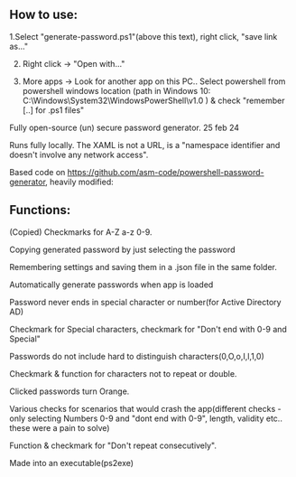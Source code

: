 ## How to use:

1.Select "generate-password.ps1"(above this text), right click, "save link as..."

2. Right click -> "Open with..."

3. More apps -> Look for another app on this PC.. Select powershell from powershell windows location (path in Windows 10: C:\Windows\System32\WindowsPowerShell\v1.0 ) & check "remember [..] for .ps1 files"


Fully open-source (un) secure password generator. 25 feb 24

Runs fully locally. The XAML is not a URL, is a "namespace identifier and doesn't involve any network access". 

Based code on https://github.com/asm-code/powershell-password-generator, heavily modified:

## Functions:

(Copied) Checkmarks for A-Z a-z 0-9.

Copying generated password by just selecting the password

Remembering settings and saving them in a .json file in the same folder.

Automatically generate passwords when app is loaded

Password never ends in special character or number(for Active Directory AD)

Checkmark for Special characters, checkmark for "Don't end with 0-9 and Special"

Passwords do not include hard to distinguish characters(0,O,o,I,l,1,0)

Checkmark & function for characters not to repeat or double.

Clicked passwords turn Orange. 

Various checks for scenarios that would crash the app(different checks - only selecting Numbers 0-9 and "dont end with 0-9", length, validity etc.. these were a pain to solve)

Function & checkmark for "Don't repeat consecutively".

Made into an executable(ps2exe)

